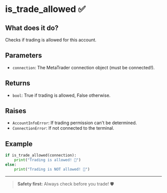 # is_trade_allowed ✅

## What does it do?
Checks if trading is allowed for this account.

## Parameters
- `connection`: The MetaTrader connection object (must be connected!).

## Returns
- `bool`: True if trading is allowed, False otherwise.

## Raises
- `AccountInfoError`: If trading permission can't be determined.
- `ConnectionError`: If not connected to the terminal.

## Example
```python
if is_trade_allowed(connection):
    print("Trading is allowed! 🚦")
else:
    print("Trading is NOT allowed! 🚫")
```

---

> **Safety first:** Always check before you trade! 🛡️
